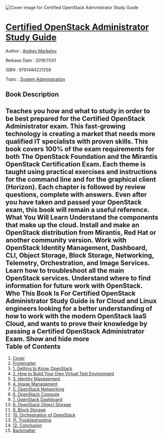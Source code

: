![Cover image for Certified OpenStack Administrator Study Guide](https://imgdetail.ebookreading.net/cover/cover/system_admin/EB9781484221259.jpg)

[Certified OpenStack Administrator Study Guide](https://ebookreading.net/view/book/Certified+OpenStack+Administrator+Study+Guide-EB9781484221259_1.html "Certified OpenStack Administrator Study Guide")
====================================================================================================================

Author : [Andrey Markelov](https://ebookreading.net/search/author/Andrey+Markelov)

Release Date : 2016/11/01

ISBN : 9781484221259

Topic : [System Administration](https://ebookreading.net/search/category/system-administration)

Book Description
-----------------

 Teaches you how and what to study in order to be best prepared for the Certified OpenStack Administrator exam. This fast-growing technology is creating a market that needs more qualified IT specialists with proven skills. This book covers 100% of the exam requirements for both The OpenStack Foundation and the Mirantis OpenStack Certification Exam.
Each theme is taught using practical exercises and instructions for the command line and for the graphical client (Horizon). Each chapter is followed by review questions, complete with answers. Even after you have taken and passed your OpenStack exam, this book will remain a useful reference.
What You Will Learn
Understand the components that make up the cloud.
Install and make an OpenStack distribution from Mirantis, Red Hat or another community version.
Work with OpenStack Identity Management, Dashboard, CLI, Object Storage, Block Storage, Networking, Telemetry, Orchestration, and Image Services.
Learn how to troubleshoot all the main OpenStack services.
Understand where to find information for future work with OpenStack.
Who This Book Is For
Certified OpenStack Administrator Study Guide is for Cloud and Linux engineers looking for a better understanding of how to work with the modern OpenStack IaaS Cloud, and wants to prove their knowledge by passing a Certified OpenStack Administrator Exam.
        Show and hide more                
Table of Contents
-----------------

1. [Cover](https://ebookreading.net/view/book/Certified+OpenStack+Administrator+Study+Guide-EB9781484221259_1.html)
1. [Frontmatter](https://ebookreading.net/view/book/Certified+OpenStack+Administrator+Study+Guide-EB9781484221259_2.html)
1. [1. Getting to Know OpenStack](https://ebookreading.net/view/book/Certified+OpenStack+Administrator+Study+Guide-EB9781484221259_3.html)
1. [2. How to Build Your Own Virtual Test Environment](https://ebookreading.net/view/book/Certified+OpenStack+Administrator+Study+Guide-EB9781484221259_4.html)
1. [3. Identity Management](https://ebookreading.net/view/book/Certified+OpenStack+Administrator+Study+Guide-EB9781484221259_5.html)
1. [4. Image Management](https://ebookreading.net/view/book/Certified+OpenStack+Administrator+Study+Guide-EB9781484221259_6.html)
1. [5. OpenStack Networking](https://ebookreading.net/view/book/Certified+OpenStack+Administrator+Study+Guide-EB9781484221259_7.html)
1. [6. OpenStack Compute](https://ebookreading.net/view/book/Certified+OpenStack+Administrator+Study+Guide-EB9781484221259_8.html)
1. [7. OpenStack Dashboard](https://ebookreading.net/view/book/Certified+OpenStack+Administrator+Study+Guide-EB9781484221259_9.html)
1. [8. OpenStack Object Storage](https://ebookreading.net/view/book/Certified+OpenStack+Administrator+Study+Guide-EB9781484221259_10.html)
1. [9. Block Storage](https://ebookreading.net/view/book/Certified+OpenStack+Administrator+Study+Guide-EB9781484221259_11.html)
1. [10. Orchestration of OpenStack](https://ebookreading.net/view/book/Certified+OpenStack+Administrator+Study+Guide-EB9781484221259_12.html)
1. [11. Troubleshooting](https://ebookreading.net/view/book/Certified+OpenStack+Administrator+Study+Guide-EB9781484221259_13.html)
1. [12. Conclusion](https://ebookreading.net/view/book/Certified+OpenStack+Administrator+Study+Guide-EB9781484221259_14.html)
1. [Backmatter](https://ebookreading.net/view/book/Certified+OpenStack+Administrator+Study+Guide-EB9781484221259_15.html)
